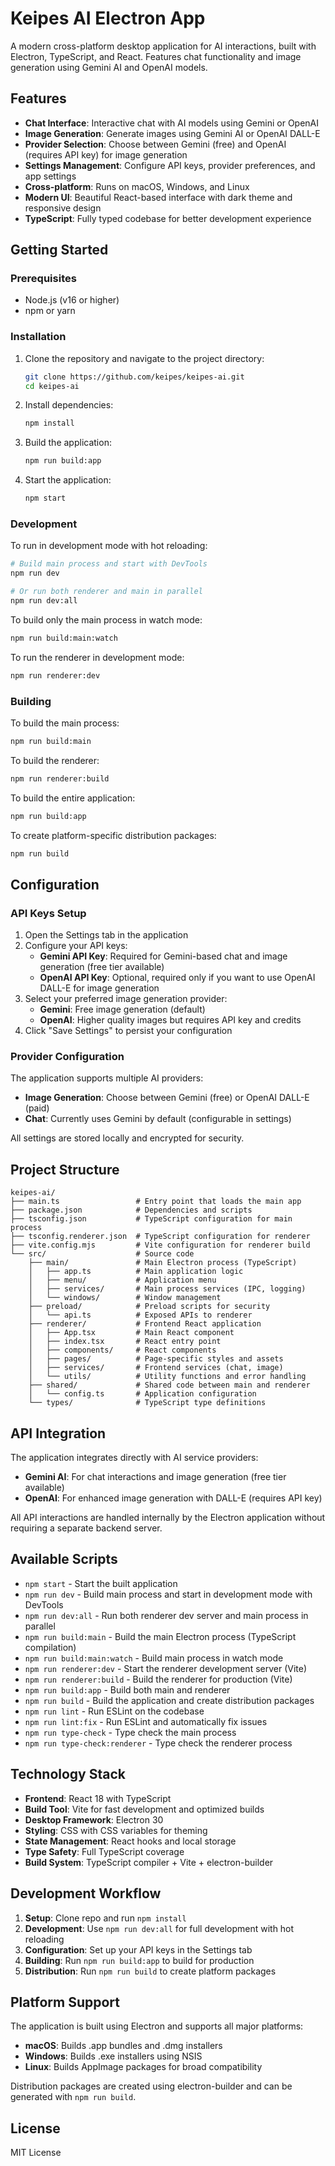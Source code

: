 # Keipes AI Electron App

A modern cross-platform desktop application for AI interactions, built with Electron, TypeScript, and React. Features chat functionality and image generation using Gemini AI and OpenAI models.

## Features

- **Chat Interface**: Interactive chat with AI models using Gemini or OpenAI
- **Image Generation**: Generate images using Gemini AI or OpenAI DALL-E
- **Provider Selection**: Choose between Gemini (free) and OpenAI (requires API key) for image generation
- **Settings Management**: Configure API keys, provider preferences, and app settings
- **Cross-platform**: Runs on macOS, Windows, and Linux
- **Modern UI**: Beautiful React-based interface with dark theme and responsive design
- **TypeScript**: Fully typed codebase for better development experience

## Getting Started

### Prerequisites

- Node.js (v16 or higher)
- npm or yarn

### Installation

1. Clone the repository and navigate to the project directory:

   ```bash
   git clone https://github.com/keipes/keipes-ai.git
   cd keipes-ai
   ```

2. Install dependencies:

   ```bash
   npm install
   ```

3. Build the application:

   ```bash
   npm run build:app
   ```

4. Start the application:

   ```bash
   npm start
   ```

### Development

To run in development mode with hot reloading:

```bash
# Build main process and start with DevTools
npm run dev

# Or run both renderer and main in parallel
npm run dev:all
```

To build only the main process in watch mode:

```bash
npm run build:main:watch
```

To run the renderer in development mode:

```bash
npm run renderer:dev
```

### Building

To build the main process:

```bash
npm run build:main
```

To build the renderer:

```bash
npm run renderer:build
```

To build the entire application:

```bash
npm run build:app
```

To create platform-specific distribution packages:

```bash
npm run build
```

## Configuration

### API Keys Setup

1. Open the Settings tab in the application
2. Configure your API keys:
   - **Gemini API Key**: Required for Gemini-based chat and image generation (free tier available)
   - **OpenAI API Key**: Optional, required only if you want to use OpenAI DALL-E for image generation
3. Select your preferred image generation provider:
   - **Gemini**: Free image generation (default)
   - **OpenAI**: Higher quality images but requires API key and credits
4. Click "Save Settings" to persist your configuration

### Provider Configuration

The application supports multiple AI providers:

- **Image Generation**: Choose between Gemini (free) or OpenAI DALL-E (paid)
- **Chat**: Currently uses Gemini by default (configurable in settings)

All settings are stored locally and encrypted for security.

## Project Structure

```
keipes-ai/
├── main.ts                 # Entry point that loads the main app
├── package.json            # Dependencies and scripts
├── tsconfig.json           # TypeScript configuration for main process
├── tsconfig.renderer.json  # TypeScript configuration for renderer
├── vite.config.mjs         # Vite configuration for renderer build
└── src/                    # Source code
    ├── main/               # Main Electron process (TypeScript)
    │   ├── app.ts          # Main application logic
    │   ├── menu/           # Application menu
    │   ├── services/       # Main process services (IPC, logging)
    │   └── windows/        # Window management
    ├── preload/            # Preload scripts for security
    │   └── api.ts          # Exposed APIs to renderer
    ├── renderer/           # Frontend React application
    │   ├── App.tsx         # Main React component
    │   ├── index.tsx       # React entry point
    │   ├── components/     # React components
    │   ├── pages/          # Page-specific styles and assets
    │   ├── services/       # Frontend services (chat, image)
    │   └── utils/          # Utility functions and error handling
    ├── shared/             # Shared code between main and renderer
    │   └── config.ts       # Application configuration
    └── types/              # TypeScript type definitions
```

## API Integration

The application integrates directly with AI service providers:

- **Gemini AI**: For chat interactions and image generation (free tier available)
- **OpenAI**: For enhanced image generation with DALL-E (requires API key)

All API interactions are handled internally by the Electron application without requiring a separate backend server.

## Available Scripts

- `npm start` - Start the built application
- `npm run dev` - Build main process and start in development mode with DevTools
- `npm run dev:all` - Run both renderer dev server and main process in parallel
- `npm run build:main` - Build the main Electron process (TypeScript compilation)
- `npm run build:main:watch` - Build main process in watch mode
- `npm run renderer:dev` - Start the renderer development server (Vite)
- `npm run renderer:build` - Build the renderer for production (Vite)
- `npm run build:app` - Build both main and renderer
- `npm run build` - Build the application and create distribution packages
- `npm run lint` - Run ESLint on the codebase
- `npm run lint:fix` - Run ESLint and automatically fix issues
- `npm run type-check` - Type check the main process
- `npm run type-check:renderer` - Type check the renderer process

## Technology Stack

- **Frontend**: React 18 with TypeScript
- **Build Tool**: Vite for fast development and optimized builds
- **Desktop Framework**: Electron 30
- **Styling**: CSS with CSS variables for theming
- **State Management**: React hooks and local storage
- **Type Safety**: Full TypeScript coverage
- **Build System**: TypeScript compiler + Vite + electron-builder

## Development Workflow

1. **Setup**: Clone repo and run `npm install`
2. **Development**: Use `npm run dev:all` for full development with hot reloading
3. **Configuration**: Set up your API keys in the Settings tab
4. **Building**: Run `npm run build:app` to build for production
5. **Distribution**: Run `npm run build` to create platform packages

## Platform Support

The application is built using Electron and supports all major platforms:

- **macOS**: Builds .app bundles and .dmg installers
- **Windows**: Builds .exe installers using NSIS
- **Linux**: Builds AppImage packages for broad compatibility

Distribution packages are created using electron-builder and can be generated with `npm run build`.

## License

MIT License
